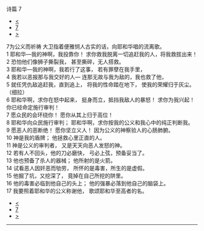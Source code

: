 ﻿





 诗篇 7




* [<](bible/PSA006.md)
* [7](bible/PSA.md)
* [>](bible/PSA008.md)



 
7为公义而祈祷 大卫指着便雅悯人古实的话，向耶和华唱的流离歌。  
1 耶和华—我的神啊，我投靠你！ 求你救我脱离一切追赶我的人，将我救拔出来！  
2 恐怕他们像狮子撕裂我， 甚至撕碎，无人搭救。     
3 耶和华—我的神啊，我若行了这事， 若有罪孽在我手里，  
4 我若以恶报那与我交好的人— 连那无故与我为敌的，我也救了他，  
5 就任凭仇敌追赶我，直到追上， 将我的性命踏在地下， 使我的荣耀归于灰尘。 （细拉）      
6 耶和华啊，求你在怒中起来， 挺身而立，抵挡我敌人的暴怒！ 求你为我兴起！你已经命定施行审判！  
7 愿众民的会环绕你！ 愿你从其上归于高位！  
8 耶和华向众民施行审判； 耶和华啊，求你按我的公义和我心中的纯正判断我。     
9 愿恶人的恶断绝！ 愿你坚立义人！ 因为公义的神察验人的心肠肺腑。  
10 神是我的盾牌； 他拯救心里正直的人。  
11 神是公义的审判者， 又是天天向恶人发怒的神。     
12 若有人不回头，他的刀必磨快， 弓必上弦，预备妥当了。  
13 他也预备了杀人的器械； 他所射的是火箭。  
14 试看恶人因奸恶而劬劳， 所怀的是毒害，所生的是虚假。  
15 他掘了坑，又挖深了， 竟掉在自己所挖的阱里。  
16 他的毒害必临到他自己的头上； 他的强暴必落到他自己的脑袋上。     
17 我要照着耶和华的公义称谢他， 歌颂耶和华至高者的名。 
* [<](bible/PSA006.md)
* [7](bible/PSA.md)
* [>](bible/PSA008.md)





---









